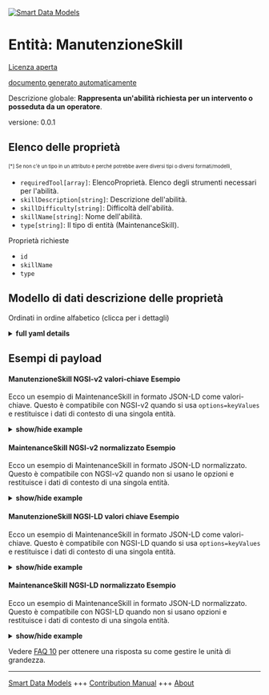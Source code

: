 <!-- 10-Header -->  
[![Smart Data Models](https://smartdatamodels.org/wp-content/uploads/2022/01/SmartDataModels_logo.png "Logo")](https://smartdatamodels.org)  
Entità: ManutenzioneSkill  
=========================<!-- /10-Header -->  
<!-- 15-License -->  
[Licenza aperta](https://github.com/smart-data-models//dataModel.PredictiveMaintenance/blob/master/MaintenanceSkill/LICENSE.md)  
[documento generato automaticamente](https://docs.google.com/presentation/d/e/2PACX-1vTs-Ng5dIAwkg91oTTUdt8ua7woBXhPnwavZ0FxgR8BsAI_Ek3C5q97Nd94HS8KhP-r_quD4H0fgyt3/pub?start=false&loop=false&delayms=3000#slide=id.gb715ace035_0_60)  
<!-- /15-License -->  
<!-- 20-Description -->  
Descrizione globale: **Rappresenta un'abilità richiesta per un intervento o posseduta da un operatore**.  
versione: 0.0.1  
<!-- /20-Description -->  
<!-- 30-PropertiesList -->  

## Elenco delle proprietà  

<sup><sub>[*] Se non c'è un tipo in un attributo è perché potrebbe avere diversi tipi o diversi formati/modelli</sub></sup>.  
- `requiredTool[array]`: ElencoProprietà. Elenco degli strumenti necessari per l'abilità.  - `skillDescription[string]`: Descrizione dell'abilità.  - `skillDifficulty[string]`: Difficoltà dell'abilità.  - `skillName[string]`: Nome dell'abilità.  - `type[string]`: Il tipo di entità (MaintenanceSkill).  <!-- /30-PropertiesList -->  
<!-- 35-RequiredProperties -->  
Proprietà richieste  
- `id`  - `skillName`  - `type`  <!-- /35-RequiredProperties -->  
<!-- 40-NotesYaml -->  
<!-- /40-NotesYaml -->  
<!-- 50-DataModelHeader -->  
## Modello di dati descrizione delle proprietà  
Ordinati in ordine alfabetico (clicca per i dettagli)  
<!-- /50-DataModelHeader -->  
<!-- 60-ModelYaml -->  
<details><summary><strong>full yaml details</strong></summary>    
```yaml  
MaintenanceSkill:    
  description: Represent a skill required for an intervention or possessed by an operator    
  properties:    
    requiredTool:    
      description: ListProperty. List of tools required for the skill.    
      items:    
        description: Name of the required tool.    
        type: string    
        x-ngsi:    
          type: Property    
      type: array    
    skillDescription:    
      description: Description of the skill.    
      type: string    
      x-ngsi:    
        type: Property    
    skillDifficulty:    
      description: Difficulty of the skill.    
      type: string    
      x-ngsi:    
        type: Property    
    skillName:    
      description: Name of the skill.    
      type: string    
      x-ngsi:    
        type: Property    
    type:    
      description: The type of the entity (MaintenanceSkill).    
      type: string    
      x-ngsi:    
        type: Property    
  required:    
    - id    
    - type    
    - skillName    
  type: object    
  x-derived-from: ''    
  x-disclaimer: Redistribution and use in source and binary forms, with or without modification, are permitted  provided that the license conditions are met. Copyleft (c) 2025 Contributors to Smart Data Models Program    
  x-license-url: https://github.com/smart-data-models/dataModel.PredictiveMaintenance/blob/master/MaintenanceSkill/LICENSE.md    
  x-model-schema: https://smart-data-models.github.io/dataModel.PredictiveMaintenance/MaintenanceSkill/schema.json    
  x-model-tags: maintenace    
  x-version: 0.0.1    
```  
</details>    
<!-- /60-ModelYaml -->  
<!-- 70-MiddleNotes -->  
<!-- /70-MiddleNotes -->  
<!-- 80-Examples -->  
## Esempi di payload  
#### ManutenzioneSkill NGSI-v2 valori-chiave Esempio  
Ecco un esempio di MaintenanceSkill in formato JSON-LD come valori-chiave. Questo è compatibile con NGSI-v2 quando si usa `options=keyValues` e restituisce i dati di contesto di una singola entità.  
<details><summary><strong>show/hide example</strong></summary>    
```json  
{  
    "id": "urn:ngsi-ld:dataModel.PredictiveMaintenance:MaintenanceSkill:maintenanceSkill01",  
    "type": "MaintenanceSkill",  
    "skillName": "Engine Repair",  
    "skillDifficulty": "Advanced",  
    "skillDescription": "This skill involves diagnosing and repairing engine issues in vehicles.",  
    "requiredTool": [  
        "Wrench Set",  
        "Socket Set",  
        "OBD-II Scanner",  
        "Jack and Jack Stands"  
    ]  
}  
```  
</details>  
#### MaintenanceSkill NGSI-v2 normalizzato Esempio  
Ecco un esempio di MaintenanceSkill in formato JSON-LD normalizzato. Questo è compatibile con NGSI-v2 quando non si usano le opzioni e restituisce i dati di contesto di una singola entità.  
<details><summary><strong>show/hide example</strong></summary>    
```json  
{  
    "id": "urn:ngsi-ld:dataModel.PredictiveMaintenance:MaintenanceSkill:maintenanceSkill01",  
    "type": "MaintenanceSkill",  
    "skillName": {  
        "type": "Text",  
        "value": "Engine Repair"  
    },  
    "skillDifficulty": {  
        "type": "Text",  
        "value": "Advanced"  
    },  
    "skillDescription": {  
        "type": "Text",  
        "value": "This skill involves diagnosing and repairing engine issues in vehicles."  
    },  
    "requiredTool": {  
        "type": "Text",  
        "value": [  
            "Wrench Set",  
            "Socket Set",  
            "OBD-II Scanner",  
            "Jack and Jack Stands"  
        ]  
    }  
}  
```  
</details>  
#### ManutenzioneSkill NGSI-LD valori chiave Esempio  
Ecco un esempio di MaintenanceSkill in formato JSON-LD come valori-chiave. Questo è compatibile con NGSI-LD quando si usa `options=keyValues` e restituisce i dati di contesto di una singola entità.  
<details><summary><strong>show/hide example</strong></summary>    
```json  
{  
    "@context": [  
        "https://smartdatamodels.org/context.jsonld"  
    ],  
    "id": "https://smart-data-models.github.io/dataModel.PredictiveMaintenance/MaintenanceSkill/maintenanceSkill01",  
    "type": "MaintenanceSkill",  
    "skillName": "Engine Repair",  
    "skillDifficulty": "Advanced",  
    "skillDescription": "This skill involves diagnosing and repairing engine issues in vehicles.",  
    "requiredTool": [  
        "Wrench Set",  
        "Socket Set",  
        "OBD-II Scanner",  
        "Jack and Jack Stands"  
    ]  
}  
```  
</details>  
#### MaintenanceSkill NGSI-LD normalizzato Esempio  
Ecco un esempio di MaintenanceSkill in formato JSON-LD normalizzato. Questo è compatibile con NGSI-LD quando non si usano opzioni e restituisce i dati di contesto di una singola entità.  
<details><summary><strong>show/hide example</strong></summary>    
```json  
{  
    "@context": [  
        "https://smartdatamodels.org/context.jsonld"  
    ],  
    "type": "MaintenanceSkill",  
    "id": "https://smart-data-models.github.io/dataModel.PredictiveMaintenance/MaintenanceSkill/maintenanceSkill01",  
    "skillName": {  
        "type": "Property",  
        "value": "Engine Repair"  
    },  
    "skillDifficulty": {  
        "type": "Property",  
        "value": "Advanced"  
    },  
    "skillDescription": {  
        "type": "Property",  
        "value": "This skill involves diagnosing and repairing engine issues in vehicles."  
    },  
    "requiredTool": {  
        "type": "ListProperty",  
        "value": [  
            "Wrench Set",  
            "Socket Set",  
            "OBD-II Scanner",  
            "Jack and Jack Stands"  
        ]  
    }  
}  
```  
</details><!-- /80-Examples -->  
<!-- 90-FooterNotes -->  
<!-- /90-FooterNotes -->  
<!-- 95-Units -->  
Vedere [FAQ 10](https://smartdatamodels.org/index.php/faqs/) per ottenere una risposta su come gestire le unità di grandezza.  
<!-- /95-Units -->  
<!-- 97-LastFooter -->  
---  
[Smart Data Models](https://smartdatamodels.org) +++ [Contribution Manual](https://bit.ly/contribution_manual) +++ [About](https://bit.ly/Introduction_SDM)<!-- /97-LastFooter -->  
